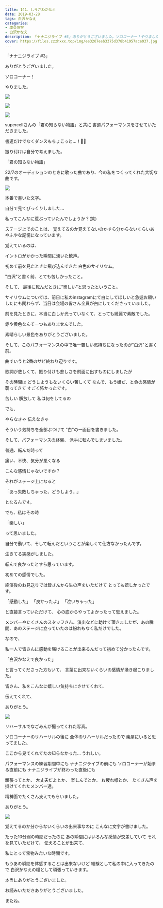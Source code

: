 ```yaml
---
title: 141。しろさわかなえ
date: 2019-03-28
tags: 白沢かなえ
categories: 
- 成员博客
- 白沢かなえ
description: 「ナナニジライブ #3」ありがとうございました。ソロコーナー！やりました。supercellさんの「君の知らない物語」と共に...
cover: https://files.zzzhxxx.top/img/ee3207eeb3375d378b41957ace937.jpg 
---
```










「ナナニジライブ #3」


ありがとうございました。










ソロコーナー！


やりました。




![](https://files.zzzhxxx.top/img/ee3207eeb3375d378b41957ace937.jpg)






![](https://files.zzzhxxx.top/img/ee3207eeb3375d378b41957ace937-01.jpg)





![](https://files.zzzhxxx.top/img/ee3207eeb3375d378b41957ace937-02.jpg)




supercellさんの「君の知らない物語」と共に
書道パフォーマンスをさせていただきました。




書道だけでなくダンスもちょこっと…！💃🏻


振り付けは自分で考えました。










「君の知らない物語」


22/7のオーディションのときに歌った曲であり、今の私をつくってくれた大切な曲です。



























![](https://files.zzzhxxx.top/img/ee3207eeb3375d378b41957ace937-03.png)




本番で書いた文字。





自分で見てびっくりしました…

私ってこんなに荒ぶっていたんでしょうか？(笑)








ステージ上でのことは、
覚えてるのか覚えてないのかすら分からないくらいあやふやな記憶になっています。






覚えているのは、




イントロがかかった瞬間に湧いた歓声。


初めて前を見たときに飛び込んできた
白色のサイリウム。


"白沢"と書く前、とても苦しかったこと。


そして、
最後に転んだときに"楽しい"と思ったということ。













サイリウムについては、前日に私のinstagramにて白にしてほしいと急遽お願いしたにも関わらず、当日は会場の皆さん全員が白にしてくださっていました。


前を見たときに、本当に白しか光っていなくて、とっても綺麗で素敵でした。


赤や黄色なんて一つもありませんでした。



素晴らしい景色をありがとうございました。

















そして、このパフォーマンスの中で唯一苦しい気持ちになったのが"白沢"と書く前。



曲でいうと2番のサビ終わり辺りです。




歌詞が悲しくて、振り付けも悲しさを前面に出すものにしましたが



その時間は
どうしようもないくらい苦しくて
なんで、もう嫌だ、と負の感情が襲ってきて
すごく怖かったです。




苦しい
解放して
私は何をしてるの



でも、


やらなきゃ
伝えなきゃ




そういう気持ちを全部ぶつけて
"白"の一画目を書きました。



















そして、パフォーマンスの終盤、
派手に転んでしまいました。





普通、転んだ時って


痛い、不快、気分が悪くなる


こんな感情じゃないですか？






それがステージ上になると


「あっ失敗しちゃった、どうしよう…」


となるんです。







でも、私はその時


「楽しい」


って思いました。






自分で動いて、そして転んだということが楽しくて仕方なかったんです。






生きてる実感がしました。





転んで良かったとすら思っています。





初めての感情でした。













終演後のお見送りでは皆さんから生の声をいただけて
とっても嬉しかったです。



「感動した」
「良かったよ」
「泣いちゃった」


と直接言っていただけて、
心の底からやってよかったって思えました。





メンバーやたくさんのスタッフさん、演出などに助けて頂きましたが、あの瞬間、あのステージに立っていたのは紛れもなく私だけでした。


なので、

私一人で皆さんに感動を届けることが出来るんだって初めて分かったんです。










「白沢かなえで良かった」


と言ってくださった方もいて、
言葉に出来ないくらいの感情が湧き起こりました。






皆さん、私をこんなに嬉しい気持ちにさせてくれて、

伝えてくれて、

ありがとう。












![](https://files.zzzhxxx.top/img/ee3207eeb3375d378b41957ace937-04.jpg)



リハーサルでなごみんが撮ってくれた写真。



ソロコーナーのリハーサルの後に
全体のリハーサルだったので
楽屋にいると思ってました。

ここから見てくれてたの知らなかった…
うれしい。








パフォーマンスの練習期間中にも
ナナニジライブの前にも
ソロコーナーが始まる直前にも
ナナニジライブが終わった直後にも


頑張ってとか、
大丈夫だよとか、
楽しんでとか、
お疲れ様とか、
たくさん声を掛けてくれたメンバー達。





精神面でたくさん支えてもらいました。



ありがとう。




![](https://files.zzzhxxx.top/img/ee3207eeb3375d378b41957ace937-05.jpg)








覚えてるのか分からないくらいの出来事なのに
こんなに文字が書けました。





たった10分弱の時間だったのに
あの瞬間にはいろんな感情が交差していて
それを見ていただけて、
伝えることが出来て、

私にとって宝物みたいな時間です。







もうあの瞬間を体感することは出来ないけど
経験として私の中に入ってきたので
白沢かなえの糧として頑張っていきます。







本当にありがとうございました。

















お読みいただきありがとうございました。


またね。


